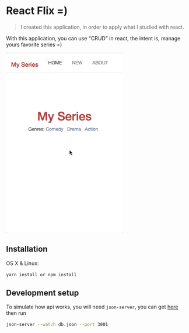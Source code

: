 # React Flix =)
> I created this application, in order to apply what I studied with react.

With this application, you can use "CRUD" in react, the intent is, manage yours favorite series =)

![](mySeries.gif)

## Installation

OS X & Linux:

```sh
yarn install or npm install
```

## Development setup

To simulate how api works, you will need ```json-server```, you can get [here](https://github.com/typicode/json-server)
then run
```sh
json-server --watch db.json --port 3001
```

